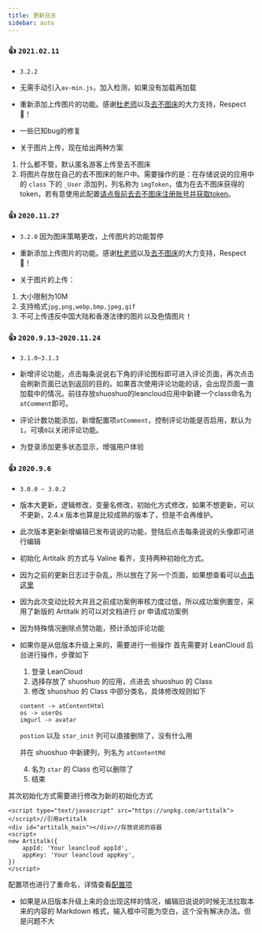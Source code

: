 ```yaml
---
title: 更新日志
sidebar: auto
---
```

### 👍 `2021.02.11`
* `3.2.2`

* 无需手动引入`av-min.js`，加入检测，如果没有加载再加载
* 重新添加上传图片的功能。感谢[杜老师](https://dusays.com/)以及[去不图床](https://7bu.top/)的大力支持，Respect🙏！
* 一些已知bug的修复
* 关于图片上传，现在给出两种方案
1. 什么都不管，默认匿名游客上传至去不图床
2. 将图片存放在自己的去不图床的账户中。需要操作的是：在存储说说的应用中的 `class` 下的 `_User` 添加列，列名称为 `imgToken`，值为在去不图床获得的token，若有意使用此配置[请点我前去去不图床注册账号并获取token](https://7bu.top/auth/register.html)。


### 👍 `2020.11.27`
* `3.2.0`
因为图床策略更改，上传图片的功能暂停

* 重新添加上传图片的功能。感谢[杜老师](https://dusays.com/)以及[去不图床](https://7bu.top/)的大力支持，Respect🙏！
* 关于图片的上传：
1. 大小限制为10M
2. 支持格式`jpg,png,webp,bmp,jpeg,gif`
3. 不可上传违反中国大陆和香港法律的图片以及色情图片！

### 👍 `2020.9.13~2020.11.24`
* `3.1.0~3.1.3`

* 新增评论功能，点击每条说说右下角的评论图标即可进入评论页面，再次点击会刷新页面已达到返回的目的。如果首次使用评论功能的话，会出现页面一直加载中的情况。前往存放shuoshuo的leancloud应用中新建一个class命名为`atComment`即可。
* 评论计数功能添加，新增配置项`atComment`，控制评论功能是否启用，默认为`1`，可填`0`以关闭评论功能。
* 为登录添加更多状态显示，增强用户体验

### 👍 `2020.9.6`

* `3.0.0 ~ 3.0.2`

* 版本大更新，逻辑修改，变量名修改，初始化方式修改，如果不想更新，可以不更新，2.4.x 版本也算是比较成熟的版本了，但是不会再维护。
* 此次版本更新新增编辑已发布说说的功能，登陆后点击每条说说的头像即可进行编辑
* 初始化 Artitalk 的方式与 Valine 看齐，支持两种初始化方式。
* 因为之前的更新日志过于杂乱，所以放在了另一个页面，如果想查看可以[点击这里](/prerelease.html)
* 因为此次变动比较大并且之前成功案例审核力度过低，所以成功案例置空，采用了新版的 Artitalk 的可以对文档进行 pr 申请成功案例
* 因为特殊情况删除点赞功能，预计添加评论功能
* 如果你是从低版本升级上来的，需要进行一些操作
首先需要对 LeanCloud 后台进行操作，步骤如下

  1. 登录 LeanCloud
  2. 选择存放了 shuoshuo 的应用，点进去 shuoshuo 的 Class
  3. 修改 shuoshuo 的 Class 中部分类名，具体修改规则如下

    ```
    content -> atContentHtml
    os -> userOs
    imgurl -> avatar
    ```

    `postion` 以及 `star_init` 列可以直接删除了，没有什么用

    并在 shuoshuo 中新建列，列名为 `atContentMd`

  4. 名为 `star` 的 Class 也可以删除了
  5. 结束
  
其次初始化方式需要进行修改为新的初始化方式
```
<script type="text/javascript" src="https://unpkg.com/artitalk"></script>//引用artitalk
<div id="artitalk_main"></div>//存放说说的容器
<script>
new Artitalk({
    appId: 'Your leancloud appId',
    appKey: 'Your leancloud appKey',
})
</script>
```
配置项也进行了重命名，详情查看[配置项](/settings.html)
* 如果是从旧版本升级上来的会出现这样的情况，编辑旧说说的时候无法拉取本来的内容的 Markdown 格式，输入框中可能为空白，这个没有解决办法。但是问题不大
